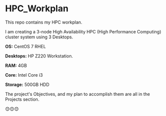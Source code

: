 # HPC_Workplan

This repo contains my HPC workplan.

I am creating a 3-node High Availability HPC (High Performance Computing) cluster system using 3 Desktops.

**OS:** CentOS 7 RHEL

**Desktops:** HP Z220 Workstation.

**RAM:** 4GB

**Core:** Intel Core i3

**Storage:** 500GB HDD

The project's Objectives, and my plan to accomplish them are all in the Projects section.

😊😊😊
